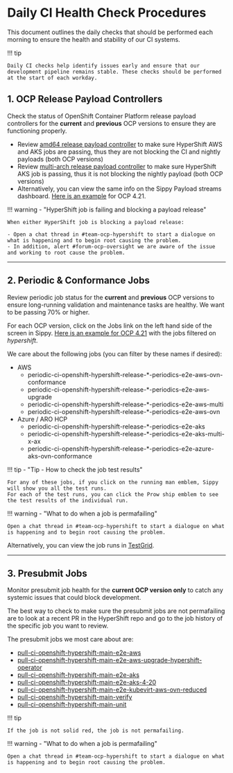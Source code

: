 # Daily CI Health Check Procedures
This document outlines the daily checks that should be performed each morning to ensure the health and stability of our CI systems.

!!! tip

    Daily CI checks help identify issues early and ensure that our development pipeline remains stable. These checks should be performed at the start of each workday.

## 1. OCP Release Payload Controllers
Check the status of OpenShift Container Platform release payload controllers for the **current** and **previous** OCP versions to ensure they are functioning properly.

- Review [amd64 release payload controller](https://amd64.ocp.releases.ci.openshift.org/) to make sure HyperShift AWS and AKS jobs are passing, thus they are not blocking the CI and nightly payloads (both OCP versions)
- Review [multi-arch release payload controller](https://multi.ocp.releases.ci.openshift.org/) to make sure HyperShift AKS job is passing, thus it is not blocking the nightly payload (both OCP versions)
- Alternatively, you can view the same info on the Sippy Payload streams dashboard. [Here is an example](https://sippy.dptools.openshift.org/sippy-ng/release/4.21/streams) for OCP 4.21.

!!! warning - "HyperShift job is failing and blocking a payload release"

    When either HyperShift job is blocking a payload release:
    
    - Open a chat thread in #team-ocp-hypershift to start a dialogue on what is happening and to begin root causing the problem.
    - In addition, alert #forum-ocp-oversight we are aware of the issue and working to root cause the problem.

---

## 2. Periodic & Conformance Jobs
Review periodic job status for the **current** and **previous** OCP versions to ensure long-running validation and maintenance tasks are healthy. We want to be passing 70% or higher.

For each OCP version, click on the Jobs link on the left hand side of the screen in Sippy. [Here is an example for OCP 4.21](https://sippy.dptools.openshift.org/sippy-ng/jobs/4.21?filters=%257B%2522items%2522%253A%255B%257B%2522columnField%2522%253A%2522current_runs%2522%252C%2522operatorValue%2522%253A%2522%253E%253D%2522%252C%2522value%2522%253A%25227%2522%257D%252C%257B%2522columnField%2522%253A%2522variants%2522%252C%2522operatorValue%2522%253A%2522contains%2522%252C%2522value%2522%253A%2522never-stable%2522%252C%2522not%2522%253Atrue%257D%252C%257B%2522id%2522%253A99%252C%2522columnField%2522%253A%2522name%2522%252C%2522operatorValue%2522%253A%2522contains%2522%252C%2522value%2522%253A%2522hypershift%2522%257D%255D%257D&sort=asc&sortField=net_improvement) with the jobs filtered on *hypershift*.

We care about the following jobs (you can filter by these names if desired):

- AWS
    - periodic-ci-openshift-hypershift-release-*-periodics-e2e-aws-ovn-conformance
    - periodic-ci-openshift-hypershift-release-*-periodics-e2e-aws-upgrade
    - periodic-ci-openshift-hypershift-release-*-periodics-e2e-aws-multi
    - periodic-ci-openshift-hypershift-release-*-periodics-e2e-aws-ovn
- Azure / ARO HCP
    - periodic-ci-openshift-hypershift-release-*-periodics-e2e-aks
    - periodic-ci-openshift-hypershift-release-*-periodics-e2e-aks-multi-x-ax
    - periodic-ci-openshift-hypershift-release-*-periodics-e2e-azure-aks-ovn-conformance

!!! tip - "Tip - How to check the job test results"

    For any of these jobs, if you click on the running man emblem, Sippy will show you all the test runs. 
    For each of the test runs, you can click the Prow ship emblem to see the test results of the individual run.

!!! warning - "What to do when a job is permafailing"

    Open a chat thread in #team-ocp-hypershift to start a dialogue on what is happening and to begin root causing the problem.

Alternatively, you can view the job runs in [TestGrid](https://testgrid.k8s.io/redhat-hypershift#Summary).

---

## 3. Presubmit Jobs
Monitor presubmit job health for the **current OCP version only** to catch any systemic issues that could block development.

The best way to check to make sure the presubmit jobs are not permafailing are to look at a recent PR in the HyperShift repo and go to the job history of the specific job you want to review.

The presubmit jobs we most care about are:

- [pull-ci-openshift-hypershift-main-e2e-aws](https://prow.ci.openshift.org/job-history/gs/test-platform-results/pr-logs/directory/pull-ci-openshift-hypershift-main-e2e-aws)
- [pull-ci-openshift-hypershift-main-e2e-aws-upgrade-hypershift-operator](https://prow.ci.openshift.org/job-history/gs/test-platform-results/pr-logs/directory/pull-ci-openshift-hypershift-main-e2e-aws-upgrade-hypershift-operator)
- [pull-ci-openshift-hypershift-main-e2e-aks](https://prow.ci.openshift.org/job-history/gs/test-platform-results/pr-logs/directory/pull-ci-openshift-hypershift-main-e2e-aks)
- [pull-ci-openshift-hypershift-main-e2e-aks-4-20](https://prow.ci.openshift.org/job-history/gs/test-platform-results/pr-logs/directory/pull-ci-openshift-hypershift-main-e2e-aks-4-20)
- [pull-ci-openshift-hypershift-main-e2e-kubevirt-aws-ovn-reduced](https://prow.ci.openshift.org/job-history/gs/test-platform-results/pr-logs/directory/pull-ci-openshift-hypershift-main-e2e-kubevirt-aws-ovn-reduced)
- [pull-ci-openshift-hypershift-main-verify](https://prow.ci.openshift.org/job-history/gs/test-platform-results/pr-logs/directory/pull-ci-openshift-hypershift-main-verify)
- [pull-ci-openshift-hypershift-main-unit](https://prow.ci.openshift.org/job-history/gs/test-platform-results/pr-logs/directory/pull-ci-openshift-hypershift-main-unit)

!!! tip

    If the job is not solid red, the job is not permafailing.

!!! warning - "What to do when a job is permafailing"

    Open a chat thread in #team-ocp-hypershift to start a dialogue on what is happening and to begin root causing the problem.
